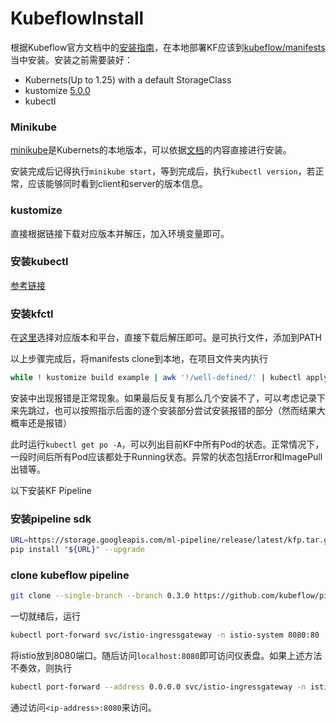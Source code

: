 # KubeflowInstall
根据Kubeflow官方文档中的[安装指南](https://www.kubeflow.org/docs/started/installing-kubeflow/)，在本地部署KF应该到[kubeflow/manifests](https://github.com/kubeflow/manifests)当中安装。安装之前需要装好：
* Kubernets(Up to 1.25) with a default StorageClass
* kustomize [5.0.0](https://github.com/kubernetes-sigs/kustomize/releases/tag/kustomize%2Fv5.0.0)
* kubectl

### Minikube
[minikube](https://github.com/kubernetes/minikube)是Kubernets的本地版本，可以依据[文档](https://minikube.sigs.k8s.io/docs/start/)的内容直接进行安装。

安装完成后记得执行`minikube start`，等到完成后，执行`kubectl version`，若正常，应该能够同时看到client和server的版本信息。

### kustomize
直接根据链接下载对应版本并解压，加入环境变量即可。

### 安装kubectl
[参考链接](https://v1-25.docs.kubernetes.io/docs/tasks/tools/install-kubectl-linux/#install-kubectl-binary-with-curl-on-linux)

### 安装kfctl
在[这里](https://github.com/kubeflow/kfctl/releases)选择对应版本和平台，直接下载后解压即可。是可执行文件，添加到PATH


以上步骤完成后，将manifests clone到本地，在项目文件夹内执行
```bash
while ! kustomize build example | awk '!/well-defined/' | kubectl apply -f -; do echo "Retrying to apply resources"; sleep 10; done
```

安装中出现报错是正常现象。如果最后反复有那么几个安装不了，可以考虑记录下来先跳过，也可以按照指示后面的逐个安装部分尝试安装报错的部分（然而结果大概率还是报错）

此时运行`kubectl get po -A`，可以列出目前KF中所有Pod的状态。正常情况下，一段时间后所有Pod应该都处于Running状态。异常的状态包括Error和ImagePull出错等。


以下安装KF Pipeline
### 安装pipeline sdk
```bash
URL=https://storage.googleapis.com/ml-pipeline/release/latest/kfp.tar.gz
pip install "${URL}" --upgrade
```

### clone kubeflow pipeline
```bash
git clone --single-branch --branch 0.3.0 https://github.com/kubeflow/pipelines.git
```

一切就绪后，运行
```bash
kubectl port-forward svc/istio-ingressgateway -n istio-system 8080:80
```
将istio放到8080端口。随后访问`localhost:8080`即可访问仪表盘。如果上述方法不奏效，则执行
```bash
kubectl port-forward --address 0.0.0.0 svc/istio-ingressgateway -n istio-system 8080:80
```
通过访问`<ip-address>:8080`来访问。
